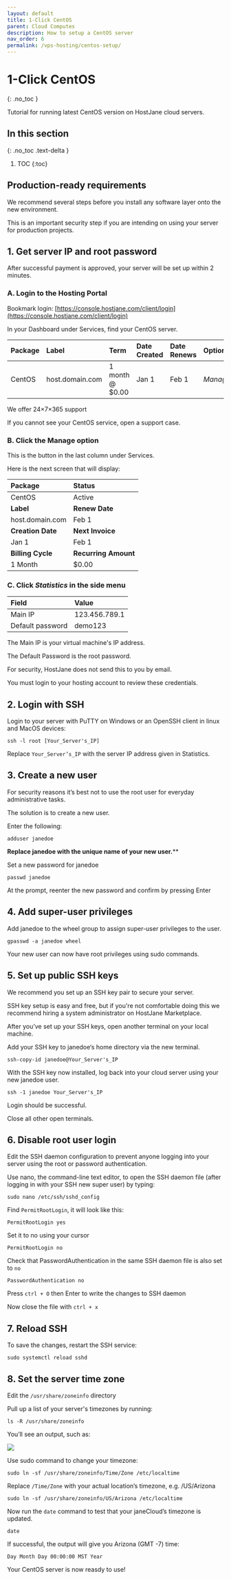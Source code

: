 ```yaml
---
layout: default
title: 1-Click CentOS
parent: Cloud Computes
description: How to setup a CentOS server
nav_order: 6
permalink: /vps-hosting/centos-setup/
---
```


# 1-Click CentOS
{: .no_toc }

<span class="green">Tutorial for running latest CentOS version on HostJane cloud servers.</span>

## In this section
{: .no_toc .text-delta }

1. TOC
{:toc}

## Production-ready requirements

We recommend several steps before you install any software layer onto the new environment.

This is an important security step if you are intending on using your server for production projects.

## 1. Get server IP and root password

After successful payment is approved, your server will be set up within 2 minutes.

### A. Login to the Hosting Portal

Bookmark login: [https://console.hostjane.com/client/login](https://console.hostjane.com/client/login)

In your Dashboard under Services, find your CentOS server.

| Package | Label | Term  | Date Created | Date Renews | Options |
|:-------|:----------|:------|:----------|:------|:------|
| CentOS | host.domain.com | 1 month @ $0.00 | Jan 1 | Feb 1 |*Manage* |

We offer 24×7×365 support

If you cannot see your CentOS service, open a support case.

### B. Click the Manage option

This is the button in the last column under Services.

Here is the next screen that will display: 

| Package | Status|
|:-------|:----------|
| CentOS | Active|
| **Label** | **Renew Date**|
| host.domain.com | Feb 1 |
| **Creation Date** | **Next Invoice**|
| Jan 1 | Feb 1 |
| **Billing Cycle** | **Recurring Amount**|
| 1 Month | $0.00 |

### C. Click *Statistics* in the side menu

| Field | Value |
|:-------|:----------|
| Main IP | 123.456.789.1 |
| Default password | demo123 |

The Main IP is your virtual machine's IP address.

The Default Password is the root password.

For security, HostJane does not send this to you by email.

You must login to your hosting account to review these credentials.

## 2. Login with SSH

Login to your server with PuTTY on Windows or an OpenSSH client in linux and MacOS devices:

```
ssh -l root [Your_Server's_IP]
```

Replace `Your_Server’s_IP` with the server IP address given in Statistics.

## 3. Create a new user

For security reasons it’s best not to use the root user for everyday administrative tasks.

The solution is to create a new user.

Enter the following:

```
adduser janedoe
```

**Replace janedoe with the unique name of your new user.****

Set a new password for janedoe

```
passwd janedoe
```

At the prompt, reenter the new password and confirm by pressing Enter

## 4. Add super-user privileges

Add janedoe to the wheel group to assign super-user privileges to the user.

```
gpasswd -a janedoe wheel
```

Your new user can now have root privileges using sudo commands.

## 5. Set up public SSH keys

We recommend you set up an SSH key pair to secure your server.

<span class="purple">SSH key setup is easy and free, but if you're not comfortable doing this we recommend hiring a system administrator on HostJane Marketplace.</span>

After you’ve set up your SSH keys, open another terminal on your local machine.

Add your SSH key to janedoe‘s home directory via the new terminal.

```
ssh-copy-id janedoe@Your_Server's_IP
```

With the SSH key now installed, log back into your cloud server using your new janedoe user.

```
ssh -1 janedoe Your_Server's_IP
```

Login should be successful.

Close all other open terminals.

## 6. Disable root user login

Edit the SSH daemon configuration to prevent anyone logging into your server using the root or password authentication.

Use nano, the command-line text editor, to open the SSH daemon file (after logging in with your SSH new super user) by typing:

```
sudo nano /etc/ssh/sshd_config
```

Find `PermitRootLogin`, it will look like this:

```
PermitRootLogin yes
```

Set it to no using your cursor

```
PermitRootLogin no
```

Check that PasswordAuthentication in the same SSH daemon file is also set to `no`

```
PasswordAuthentication no
```

Press `ctrl + O` then Enter to write the changes to SSH daemon

Now close the file with `ctrl + x`

## 7. Reload SSH

To save the changes, restart the SSH service:

```
sudo systemctl reload sshd
```

## 8. Set the server time zone

Edit the `/usr/share/zoneinfo` directory

Pull up a list of your server's timezones by running:

```
ls -R /usr/share/zoneinfo
```

You’ll see an output, such as:

![](/assets/hosting/usr-timezones.png)

Use sudo command to change your timezone:

```
sudo ln -sf /usr/share/zoneinfo/Time/Zone /etc/localtime
```

Replace `/Time/Zone` with your actual location’s timezone, e.g. /US/Arizona

```
sudo ln -sf /usr/share/zoneinfo/US/Arizona /etc/localtime
```

Now run the `date` command to test that your janeCloud’s timezone is updated.

```
date
```

If successful, the output will give you Arizona (GMT -7) time:

```
Day Month Day 00:00:00 MST Year
```

Your CentOS server is now reasdy to use!